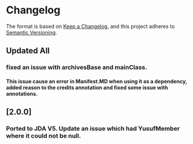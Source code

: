 # Changelog

The format is based on [Keep a Changelog](https://keepachangelog.com/en/1.0.0/), and this project adheres
to [Semantic Versioning](https://semver.org/spec/v2.0.0.html).

## Updated All
### fixed an issue with archivesBase and mainClass.
#### This issue cause an error in Manifest.MD when using it as a dependency, added reason to the credits annotation and fixed some issue with annotations.

## [2.0.0]
### Ported to JDA V5. Update an issue which had YusufMember where it could not be null.
